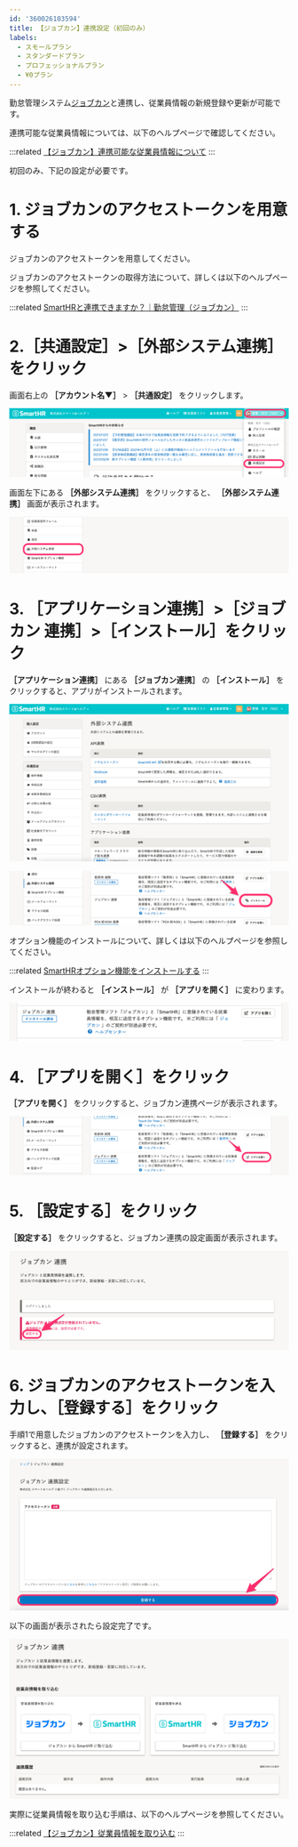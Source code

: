 ```yaml
---
id: '360026103594'
title: 【ジョブカン】連携設定（初回のみ）
labels:
  - スモールプラン
  - スタンダードプラン
  - プロフェッショナルプラン
  - ¥0プラン
---
```

勤怠管理システム[ジョブカン](https://jobcan.ne.jp/)と連携し、従業員情報の新規登録や更新が可能です。

連携可能な従業員情報については、以下のヘルプページで確認してください。

:::related
[【ジョブカン】連携可能な従業員情報について](https://knowledge.smarthr.jp/hc/ja/articles/360026103614)
:::

初回のみ、下記の設定が必要です。

# 1\. ジョブカンのアクセストークンを用意する

ジョブカンのアクセストークンを用意してください。

ジョブカンのアクセストークンの取得方法について、詳しくは以下のヘルプページを参照してください。

:::related
[SmartHRと連携できますか？｜勤怠管理（ジョブカン）](https://jobcan.zendesk.com/hc/ja/articles/360000275981)
:::

# 2.［共通設定］>［外部システム連携］をクリック

画面右上の **［アカウント名▼］** \> **［共通設定］** をクリックします。

![](./__________2021-11-24_13_33_13.png)

画面左下にある **［外部システム連携］** をクリックすると、 **［外部システム連携］** 画面が表示されます。

![](./__________2021-11-24_13_34_50.png)

# 3\. ［アプリケーション連携］>［ジョブカン 連携］>［インストール］をクリック

 **［アプリケーション連携］** にある **［ジョブカン連携］** の **［インストール］** をクリックすると、アプリがインストールされます。

![](./__________2021-11-24_14_04_15.png)

![](./__________2021-11-24_13_55_05.png)

オプション機能のインストールについて、詳しくは以下のヘルプページを参照してください。

:::related
[SmartHRオプション機能をインストールする](https://knowledge.smarthr.jp/hc/ja/articles/360026262553)
:::

インストールが終わると **［インストール］** が **［アプリを開く］** に変わります。

![](./__________2021-11-24_13_57_29.png)

# 4\. ［アプリを開く］をクリック

 **［アプリを開く］** をクリックすると、ジョブカン連携ページが表示されます。

![](./__________2021-11-24_14_00_57.png)

# 5\. ［設定する］をクリック

 **［設定する］** をクリックすると、ジョブカン連携の設定画面が表示されます。

![](./__________2021-02-03_17_48_37.png)

# 6\. ジョブカンのアクセストークンを入力し、［登録する］をクリック

手順1で用意したジョブカンのアクセストークンを入力し、 **［登録する］** をクリックすると、連携が設定されます。

![](./__________2021-02-16_16_27_30.png)

以下の画面が表示されたら設定完了です。

![](./0AA64D77-21D5-465D-B644-6D26D61D245D.png)

実際に従業員情報を取り込む手順は、以下のヘルプページを参照してください。

:::related
[【ジョブカン】従業員情報を取り込む](https://knowledge.smarthr.jp/hc/ja/articles/360026103634)
:::

